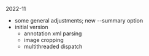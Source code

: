 2022-11

- some general adjustments;  new --summary option
- initial version
  - annotation xml parsing
  - image cropping
  - multithreaded dispatch
